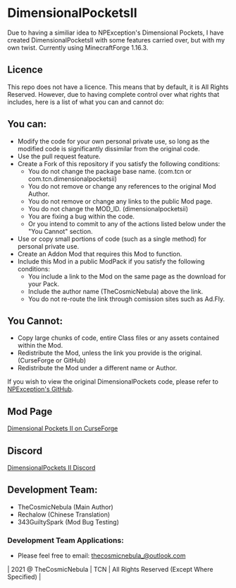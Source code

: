 # DimensionalPocketsII
Due to having a similiar idea to NPException's Dimensional Pockets, I have created DimensionalPocketsII with some features carried over, but with my own twist. Currently using MinecraftForge 1.16.3.

## Licence
This repo does not have a licence. This means that by default, it is All Rights Reserved. However, due to having complete control over what rights that includes, here is a list of what you can and cannot do:

## You can:
 - Modify the code for your own personal private use, so long as the modified code is significantly dissimilar from the original code.
 - Use the pull request feature.
 - Create a Fork of this repository if you satisfy the following conditions:
   - You do not change the package base name. (com.tcn or com.tcn.dimensionalpocketsii)
   - You do not remove or change any references to the original Mod Author.
   - You do not remove or change any links to the public Mod page.
   - You do not change the MOD_ID. (dimensionalpocketsii)
   - You are fixing a bug within the code.
   - Or you intend to commit to any of the actions listed below under the "You Cannot" section.
 - Use or copy small portions of code (such as a single method) for personal private use.
 - Create an Addon Mod that requires this Mod to function.
 - Include this Mod in a public ModPack if you satisfy the following conditions:
   - You include a link to the Mod on the same page as the download for your Pack.
   - Include the author name (TheCosmicNebula) above the link.
   - You do not re-route the link through comission sites such as Ad.Fly.

## You Cannot:
 - Copy large chunks of code, entire Class files or any assets contained within the Mod.
 - Redistribute the Mod, unless the link you provide is the original. (CurseForge or GitHub)
 - Redistribute the Mod under a different name or Author.

If you wish to view the original DimensionalPockets code, please refer to [NPException's GitHub](https://github.com/NPException/Dimensional-Pockets).

## Mod Page
[Dimensional Pockets II on CurseForge](https://minecraft.curseforge.com/projects/dimensional-pockets-ii)

## Discord
[DimensionalPockets II Discord](https://discord.gg/8ydCtzm)

## Development Team:
- TheCosmicNebula (Main Author)
- Rechalow (Chinese Translation)
- 343GuiltySpark (Mod Bug Testing)

### Development Team Applications:
 - Please feel free to email: thecosmicnebula_@outlook.com

| 2021 @ TheCosmicNebula | TCN | All Rights Reserved (Except Where Specified) |
